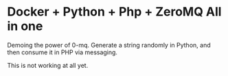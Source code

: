Docker + Python + Php + ZeroMQ All in one
=========================================

Demoing the power of 0-mq. Generate a string randomly in Python, and then consume it in PHP via messaging.

This is not working at all yet.
